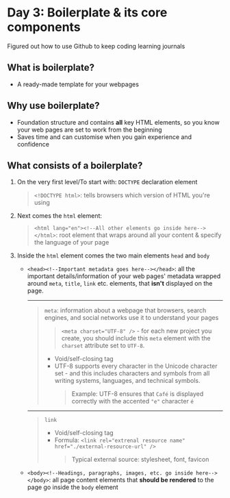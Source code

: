 # Day 3: Boilerplate & its core components
Figured out how to use Github to keep coding learning journals
## What is boilerplate?  
- A ready-made template for your webpages
## Why use boilerplate?
- Foundation structure and contains **all** key HTML elements, so you know your web pages are set to work from the beginning
- Saves time and can customise when you gain experience and confidence
## What consists of a boilerplate?
1. On the very first level/To start with:  `DOCTYPE` declaration element
     > `<!DOCTYPE html>`: tells browsers which version of HTML you're using
2. Next comes the `html` element:
     > `<html lang="en"><!--All other elements go inside here--></html>`: root element that wraps around all your content & specify the language of your page
4. Inside the `html` element comes the two main elements `head` and `body`
     - `<head><!--Important metadata goes here--></head>`: all the important details/information of your web pages' metadata wrapped around `meta`, `title`, `link` etc. elements, that **isn't** displayed on the page.   

       ---
       > `meta`: information about a webpage that browsers, search engines, and social networks use it to understand your pages
       >> `<meta charset="UTF-8" />` - for each new project you create, you should include this `meta` element with the `charset` attribute set to `UTF-8`.
       >  - Void/self-closing tag
       > - UTF-8 supports every character in the Unicode character set - and this includes characters and symbols from all writing systems, languages, and technical symbols.  
       >   > Example: UTF-8 ensures that `Café` is displayed correctly with the accented `"e"` character `é`  
       ---
       > `link`
          > - Void/self-closing tag
          > - Formula: `<link rel="extrenal resource name" href="./external-resource-url" />`  
          >   >Typical external source: stylesheet, font, favicon
     - `<body><!--Headings, paragraphs, images, etc. go inside here--></body>`: all page content elements that **should be rendered** to the page go inside the `body` element
